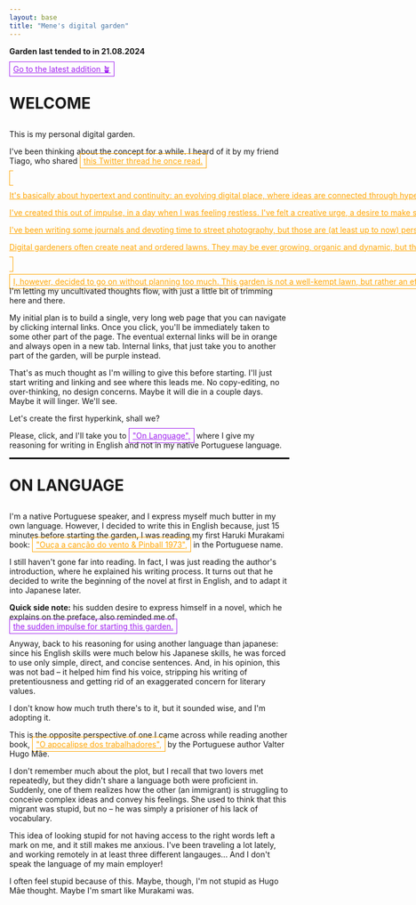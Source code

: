 ```yaml
---
layout: base
title: "Mene's digital garden"
---
```


<style>

	html {
	  scroll-behavior: smooth;
	}

	.site-header {
	  border: 1px solid black;
	}

	a.external, a.internal {
	  padding: 4px;
	  padding-left: 6px;
	  padding-right: 6px;
	  white-space: nowrap;
	}

	  a:hover {
	    opacity: .5;
	  }

	  a.external {
	    color: #ffA500;
	    border: 1px solid #ffA500; 

	  }

	   a.internal {
	    color: #A020F0;
	    border: 1px solid #A020F0; 

	  }

	h1 {
	  font-size: 28px;
	  text-transform: uppercase;
	  margin-top: 30px;
	  margin-bottom: 30px;
	}

	hr {
		border: 1px solid black;
	}

</style>


<div class="group">
	<p><b>Garden last tended to in 21.08.2024</b></p>
	<a id="scroll-link" class="internal" href="#">Go to the latest addition 🪴</a>
</div>

# Welcome

This is my personal digital garden.

I've been thinking about the concept for a while. I heard of it by my friend Tiago, who shared <a class="external" target="_blank" href="https://x.com/Mappletons/status/1250532315459194880">this Twitter thread he once read.

It's basically about hypertext and continuity: an evolving digital place, where ideas are connected through hyperlinking. There are no concerns with being linear, chronological. Things are also never finished: text, layout, images, all is subject to change. This is no newsfeed. It's a garden!

I've created this out of impulse, in a day when I was feeling restless. I've felt a creative urge, a desire to make something that is inherently mine, but that I can also share with others.

I've been writing some journals and devoting time to street photography, but those are (at least up to now) personal endeavors. I feel the urge to put stuff out there – but not something like the journalism pieces I publish as my job, but something that is, and I'm getting repetive here, personal.

Digital gardeners often create neat and ordered lawns. They may be ever growing, organic and dynamic, but they still follow at least some degree of order – tags, labels, different pages and indexes.

I, however, decided to go on without planning too much. This garden is not a well-kempt lawn, but rather an effort <a href='https://en.wikipedia.org/wiki/Natural_landscaping' class='external' target='_blank'>natural landscaping.</a> I'm letting my uncultivated thoughts flow, with just a little bit of trimming here and there. 

My initial plan is to build a single, very long web page that you can navigate by clicking internal links. Once you click, you'll be immediately taken to some other part of the page. The eventual external links will be in orange and always open in a new tab. Internal links, that just take you to another part of the garden, will be purple instead.

That's as much thought as I'm willing to give this before starting. I'll just start writing and linking and see where this leads me. No copy-editing, no over-thinking, no design concerns. Maybe it will die in a couple days. Maybe it will linger. We'll see. 

Let's create the first hyperkink, shall we?

Please, click, and I'll take you to <a class="internal" href="#on-language">"On Language",</a> where I give my reasoning for writing in English and not in my native Portuguese language.

<hr>

# On Language

I'm a native Portuguese speaker, and I express myself much butter in my own language. However, I decided to write this in English because, just 15 minutes before starting the garden, I was reading my first Haruki Murakami book: <a class="external" href="https://www.goodreads.com/book/show/32853170-ou-a-a-can-o-do-vento-pinball-1973?ref=nav_sb_ss_1_9" target="_blank">"Ouça a canção do vento & Pinball 1973",</a> in the Portuguese name.

I still haven't gone far into reading. In fact, I was just reading the author's introduction, where he explained his writing process. It turns out that he decided to write the beginning of the novel at first in English, and to adapt it into Japanese later.

<b>Quick side note:</b> his sudden desire to express himself in a novel, which he explains on the preface, also reminded me of <a href="#welcome" class="internal">the sudden impulse for starting this garden.</a>

Anyway, back to his reasoning for using another language than japanese: since his English skills were much below his Japanese skills, he was forced to use only simple, direct, and concise sentences. And, in his opinion, this was not bad – it helped him find his voice, stripping his writing of pretentiousness and getting rid of an exaggerated concern for literary values.

I don't know how much truth there's to it, but it sounded wise, and I'm adopting it.

This is the opposite perspective of one I came across while reading another book, <a href="https://www.goodreads.com/book/show/6425806-o-apocalipse-dos-trabalhadores" target="_blank" class="external">"O apocalipse dos trabalhadores",</a> by the Portuguese author Valter Hugo Mãe. 

I don't remember much about the plot, but I recall that two lovers met repeatedly, but they didn't share a language both were proficient in. Suddenly, one of them realizes how the other (an immigrant) is struggling to conceive complex ideas and convey his feelings. She used to think that this migrant was stupid, but no – he was simply a prisioner of his lack of vocabulary.

This idea of looking stupid for not having access to the right words left a mark on me, and it still makes me anxious. I've been traveling a lot lately, and working remotely in at least three different langauges... And  I don't speak the language of my main employer! 

I often feel stupid because of this. Maybe, though, I'm not stupid as Hugo Mãe thought. Maybe I'm smart like Murakami was.

<script>
    // JavaScript to find the last <h1> and set a class
    const lastH1 = document.querySelector('h1:last-of-type');
    if (lastH1) {
        lastH1.classList.add('scroll-target');
    }

    // Add an event listener to scroll to the element with the class
    document.getElementById('scroll-link').addEventListener('click', function(e) {
        e.preventDefault();
        const targetElement = document.querySelector('.scroll-target');
        if (targetElement) {
            targetElement.scrollIntoView({ behavior: 'smooth' });
        }
    });
</script>
